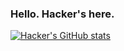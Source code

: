 ### Hello. Hacker's here.

[![Hacker's GitHub stats](https://github-readme-stats.vercel.app/api?username=hackerer1c&theme=discord_old_blurple)](https://github.com/anuraghazra/github-readme-stats)
